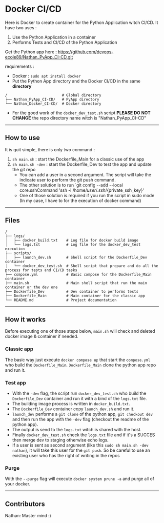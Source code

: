 # Docker CI/CD 

Here is Docker to create container for the Python Application witch CI/CD. It have two uses :
1. Use the Python Application in a container
2. Performs Tests and CI/CD of the Python Application

Get the Python app here : https://github.com/devops-ecole89/Nathan_PyApp_CI-CD.git

requirements : 
- Docker : `sudo apt install docker`
- Put the Python App directory and the Docker CI/CD in the same **directory**
```shell
/                         # Global directory
├── Nathan_PyApp_CI-CD/   # PyApp directory
└── Nathan_Docker_CI-CD/  # Docker directory
```
- For the good work of the `docker_dev_test.sh` script **PLEASE DO NOT CHANGE** the repo directory name witch is "Nathan_PyApp_CI-CD"

---
## How to use
It is quit simple, there is only two command :
1. `sh main.sh` : start the Dockerfile_Main for a classic use of the app
2. `sh main.sh -dev` : start the Dockerfile_Dev to test the app and update the git repo
	- You can add a user in a second argument. The script will take the indicate user to perform the git push command.
	- The other solution is to run `git config --add --local core.sshCommand 'ssh -i /home/${user}/.ssh/${private_ssh_key}'
	- One of those solution is required if you run the script in sudo mode (In my case, I have to for the execution of docker command)

---
## Files
```shell
/
├── logs/
│	├── docker_build.txt    # Log file for docker build image
│   └── logs.txt            # Log file for the docker_dev_test execution
├── scripts/
│	├── launch_dev.sh       # Shell script for the Dockerfile_Dev container
│	└── docker_dev_test.sh  # Shell script that prepare and do all the process for tests and CI/CD tasks
├── compose.yml             # Basic compose for the Dockerfile_Main container
├── main.sh                 # Main shell script that run the main container or the dev one
├── Dockerfile_Dev          # Dev container to performs tests
├── Dockerfile_Main         # Main container for the classic app
└── README.md               # Project documentation
```

---
## How it works
Before executing one of those steps below, `main.sh` will check and deleted docker image & container if needed.

### Classic app
The basic way just execute `docker compose up` that start the `compose.yml` who build the `Dockerfile_Main`. 
`Dockerfile_Main` clone the python app repo and run it.

### Test app
- With the `-dev` flag, the script run `docker_dev_test.sh` who build the `Dockerfile_Dev` container and run it with a bind of the `logs.txt` file.
- The building image process is written in `docker_build.txt`.
- The `Dockerfile_Dev` container copy `launch_dev.sh` and run it.
- `launch_dev` performs a `git clone` of the python app, `git checkout dev` and then run the app with the `-dev` flag (checkout the readme of the python app).
- The output is send to the `logs.txt` witch is shared with the host.
- Finally `docker_dev_test.sh` check the `logs.txt` file and if it's a SUCCES then merge dev to staging otherwise echo logs.
- If a user is sent as second argument (like this `sudo sh main.sh -dev nathan`), it will take this user for the `git push`. So be careful to use an existing user who has the right of writing in the repos

### Purge
With the `--purge` flag will execute `docker system prune -a` and purge all of your docker.

---
## Contributors

Nathan: Master mind :)